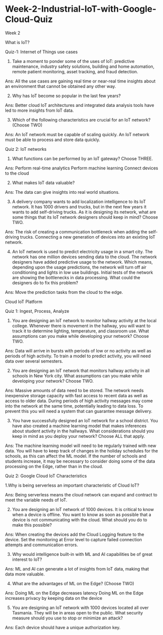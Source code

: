 # Week-2-Industrial-IoT-with-Google-Cloud-Quiz
Week 2

What is IoT?

Quiz-1: Internet of Things use cases

1. Take a moment to ponder some of the uses of IoT: predictive maintenance, industry safety solutions, building and home automation, remote patient monitoring, asset tracking, and fraud detection. 

Ans: All the use cases are gaining real time or near-real time insights about an environment that cannot be obtained any other way.


2. Why has IoT become so popular in the last few years? 

Ans: Better cloud IoT architectures and integrated data analysis tools have led to more insights from IoT data.


3. Which of the following characteristics are crucial for an IoT network? (Choose TWO)

Ans: An IoT network must be capable of scaling quickly.
     An IoT network must be able to process and store data quickly.


Quiz 2: IoT networks

1. What functions can be performed by an IoT gateway? Choose THREE.

Ans: Perform real-time analytics
     Perform machine learning
     Connect devices to the cloud


2. What makes IoT data valuable? 

Ans: The data can give insights into real world situations.


3. A delivery company wants to add localization intelligence to its IoT network. It has 1000 drivers and trucks, but in the next few years it wants to add self-driving trucks. 
As it is designing its network, what are some things that its IoT network designers should keep in mind? Choose TWO.

Ans: The risk of creating a communication bottleneck when adding the self-driving trucks.
     Connecting a new generation of devices into an exixting IoT network.


4. An IoT network is used to predict electricity usage in a smart city. The network has one million devices sending data to the cloud. The network designers have added predictive usage to the network. Which means, depending upon the usage predictions, the network will turn off air conditioning and lights in low use buildings.
Initial tests of the network are showing the bottlenecks in data processing. What could the designers do to fix this problem?

Ans: Move the prediction tasks from the cloud to the edge. 



Cloud IoT Platform

Quiz 1: Ingest, Process, Analyze

1. You are designing an IoT network to monitor hallway activity at the local college. Whenever there is movement in the hallway, you will want to track it to determine lighting, temperature, and classroom use. 
What assumptions can you make while developing your network? Choose TWO.

Ans: Data will arrive in bursts with periods of low or no activity as well as periods of high activity.
     To train a model to predict activity, you will need data over several semesters. 


2. You are designing an IoT network that monitors hallway activity in all schools in New York city.
 What assumptions can you make while developing your network? Choose TWO.

Ans: Massive amounts of data need to be stored. The network needs inexpensive storage capacity with fast access to recent data as well as access to older data. 
     During periods of high activity messages may come into the network at the same time, potentially leading to data loss. To prevent this you will need a system that can guarantee message delivery. 


3. You have successfully designed an IoT network for a school district. You have also created a machine learning model that makes inferences about student activity in the hallways. 
What considerations should you keep in mind as you deploy your network? Choose ALL that apply.

Ans: The machine learning model will need to be regularly trained with new data. 
     You will have to keep track of changes in the holiday schedules for the schools, as this can affect the ML model. 
     If the number of schools and students increase, it may be necessary to consider doing some of the data processing on the Edge, rather than in the cloud. 



Quiz 2: Google Cloud IoT Characteristics

1.Why is being serverless an important characteristic of Cloud IoT?

Ans: Being serverless means the cloud network can expand and contract to meet the variable needs of IoT. 


2. You are designing an IoT network of 1000 devices. It is critical to know when a device is offline. You want to know as soon as possible that a device is not communicating with the cloud. 
What should you do to make this possible?

Ans: When creating the devices add the Cloud Logging feature to the device. Set the monitoring at Error level to capture failed connection attempts and communication errors. 


3. Why would intelligence built-in with ML and AI capabilities be of great interest to IoT?

Ans: ML and AI can generate a lot of insights from IoT data, making that data more valuable. 


4. What are the advantages of ML on the Edge? (Choose TWO)

Ans: Doing ML on the Edge decreases latency
     Doing ML on the Edge increases privacy by keeping data on the device


5. You are designing an IoT network with 1000 devices located all over Tasmania. They will be in areas open to the public. 
What security measure should you use to stop or minimize an attack?

Ans: Each device should have a unique authorization key. 



